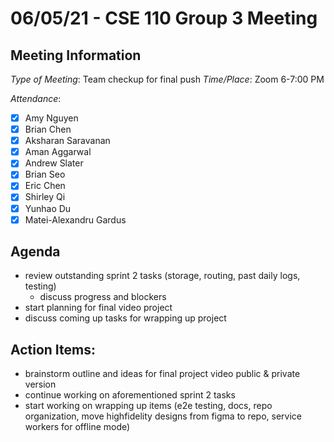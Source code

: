 # 06/05/21 - CSE 110 Group 3 Meeting

## Meeting Information

*Type of Meeting*: Team checkup for final push
*Time/Place*: Zoom 6-7:00 PM

*Attendance*:
- [X] Amy Nguyen
- [X] Brian Chen
- [X] Aksharan Saravanan
- [X] Aman Aggarwal
- [X] Andrew Slater
- [X] Brian Seo
- [X] Eric Chen
- [X] Shirley Qi
- [X] Yunhao Du
- [X] Matei-Alexandru Gardus

## Agenda

- review outstanding sprint 2 tasks (storage, routing, past daily logs, testing)
  - discuss progress and blockers
- start planning for final video project
- discuss coming up tasks for wrapping up project


## Action Items:
- brainstorm outline and ideas for final project video public & private version
- continue working on aforementioned sprint 2 tasks
- start working on wrapping up items (e2e testing, docs, repo organization, move highfidelity designs from figma to repo, service workers for offline mode)
